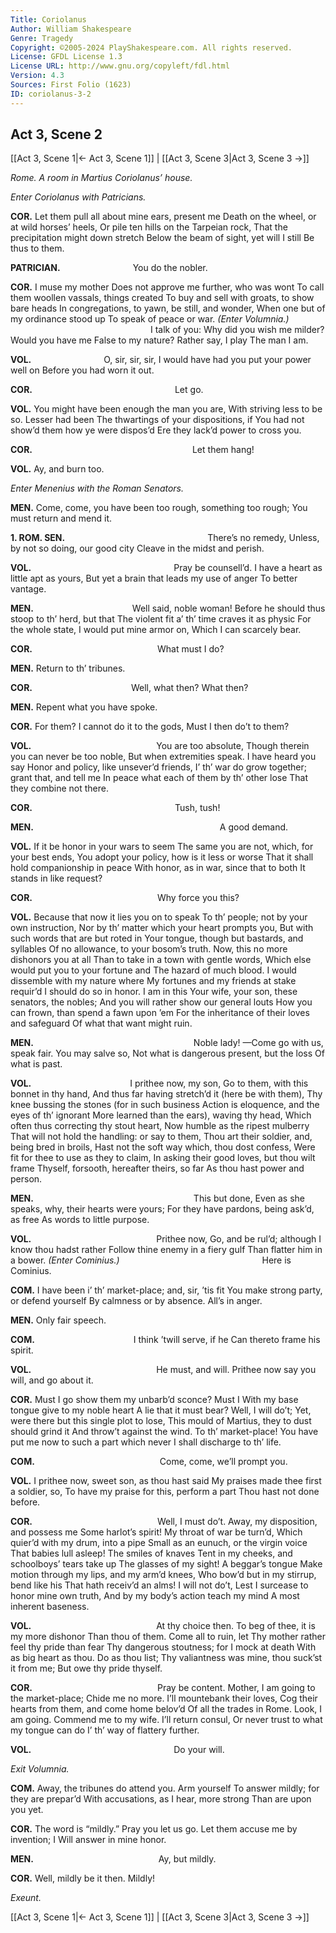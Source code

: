 ```yaml
---
Title: Coriolanus
Author: William Shakespeare
Genre: Tragedy
Copyright: ©2005-2024 PlayShakespeare.com. All rights reserved.
License: GFDL License 1.3
License URL: http://www.gnu.org/copyleft/fdl.html
Version: 4.3
Sources: First Folio (1623)
ID: coriolanus-3-2
---
```


## Act 3, Scene 2
[[Act 3, Scene 1|← Act 3, Scene 1]] | [[Act 3, Scene 3|Act 3, Scene 3 →]]

*Rome. A room in Martius Coriolanus’ house.*

*Enter Coriolanus with Patricians.*

**COR.**
Let them pull all about mine ears, present me
Death on the wheel, or at wild horses’ heels,
Or pile ten hills on the Tarpeian rock,
That the precipitation might down stretch
Below the beam of sight, yet will I still
Be thus to them.

**PATRICIAN.**
        You do the nobler.

**COR.**
I muse my mother
Does not approve me further, who was wont
To call them woollen vassals, things created
To buy and sell with groats, to show bare heads
In congregations, to yawn, be still, and wonder,
When one but of my ordinance stood up
To speak of peace or war.
*(Enter Volumnia.)*
                I talk of you:
Why did you wish me milder? Would you have me
False to my nature? Rather say, I play
The man I am.

**VOL.**
        O, sir, sir, sir,
I would have had you put your power well on
Before you had worn it out.

**COR.**
                Let go.

**VOL.**
You might have been enough the man you are,
With striving less to be so. Lesser had been
The thwartings of your dispositions, if
You had not show’d them how ye were dispos’d
Ere they lack’d power to cross you.

**COR.**
                  Let them hang!

**VOL.**
Ay, and burn too.

*Enter Menenius with the Roman Senators.*

**MEN.**
Come, come, you have been too rough, something too rough;
You must return and mend it.

**1. ROM. SEN.**
                There’s no remedy,
Unless, by not so doing, our good city
Cleave in the midst and perish.

**VOL.**
                Pray be counsell’d.
I have a heart as little apt as yours,
But yet a brain that leads my use of anger
To better vantage.

**MEN.**
           Well said, noble woman!
Before he should thus stoop to th’ herd, but that
The violent fit a’ th’ time craves it as physic
For the whole state, I would put mine armor on,
Which I can scarcely bear.

**COR.**
              What must I do?

**MEN.**
Return to th’ tribunes.

**COR.**
           Well, what then? What then?

**MEN.**
Repent what you have spoke.

**COR.**
For them? I cannot do it to the gods,
Must I then do’t to them?

**VOL.**
              You are too absolute,
Though therein you can never be too noble,
But when extremities speak. I have heard you say
Honor and policy, like unsever’d friends,
I’ th’ war do grow together; grant that, and tell me
In peace what each of them by th’ other lose
That they combine not there.

**COR.**
                Tush, tush!

**MEN.**
                     A good demand.

**VOL.**
If it be honor in your wars to seem
The same you are not, which, for your best ends,
You adopt your policy, how is it less or worse
That it shall hold companionship in peace
With honor, as in war, since that to both
It stands in like request?

**COR.**
              Why force you this?

**VOL.**
Because that now it lies you on to speak
To th’ people; not by your own instruction,
Nor by th’ matter which your heart prompts you,
But with such words that are but roted in
Your tongue, though but bastards, and syllables
Of no allowance, to your bosom’s truth.
Now, this no more dishonors you at all
Than to take in a town with gentle words,
Which else would put you to your fortune and
The hazard of much blood.
I would dissemble with my nature where
My fortunes and my friends at stake requir’d
I should do so in honor. I am in this
Your wife, your son, these senators, the nobles;
And you will rather show our general louts
How you can frown, than spend a fawn upon ’em
For the inheritance of their loves and safeguard
Of what that want might ruin.

**MEN.**
                  Noble lady!
—Come go with us, speak fair. You may salve so,
Not what is dangerous present, but the loss
Of what is past.

**VOL.**
           I prithee now, my son,
Go to them, with this bonnet in thy hand,
And thus far having stretch’d it (here be with them),
Thy knee bussing the stones (for in such business
Action is eloquence, and the eyes of th’ ignorant
More learned than the ears), waving thy head,
Which often thus correcting thy stout heart,
Now humble as the ripest mulberry
That will not hold the handling: or say to them,
Thou art their soldier, and, being bred in broils,
Hast not the soft way which, thou dost confess,
Were fit for thee to use as they to claim,
In asking their good loves, but thou wilt frame
Thyself, forsooth, hereafter theirs, so far
As thou hast power and person.

**MEN.**
                  This but done,
Even as she speaks, why, their hearts were yours;
For they have pardons, being ask’d, as free
As words to little purpose.

**VOL.**
              Prithee now,
Go, and be rul’d; although I know thou hadst rather
Follow thine enemy in a fiery gulf
Than flatter him in a bower.
*(Enter Cominius.)*
                Here is Cominius.

**COM.**
I have been i’ th’ market-place; and, sir, ’tis fit
You make strong party, or defend yourself
By calmness or by absence. All’s in anger.

**MEN.**
Only fair speech.

**COM.**
           I think ’twill serve, if he
Can thereto frame his spirit.

**VOL.**
              He must, and will.
Prithee now say you will, and go about it.

**COR.**
Must I go show them my unbarb’d sconce? Must I
With my base tongue give to my noble heart
A lie that it must bear? Well, I will do’t;
Yet, were there but this single plot to lose,
This mould of Martius, they to dust should grind it
And throw’t against the wind. To th’ market-place!
You have put me now to such a part which never
I shall discharge to th’ life.

**COM.**
              Come, come, we’ll prompt you.

**VOL.**
I prithee now, sweet son, as thou hast said
My praises made thee first a soldier, so,
To have my praise for this, perform a part
Thou hast not done before.

**COR.**
              Well, I must do’t.
Away, my disposition, and possess me
Some harlot’s spirit! My throat of war be turn’d,
Which quier’d with my drum, into a pipe
Small as an eunuch, or the virgin voice
That babies lull asleep! The smiles of knaves
Tent in my cheeks, and schoolboys’ tears take up
The glasses of my sight! A beggar’s tongue
Make motion through my lips, and my arm’d knees,
Who bow’d but in my stirrup, bend like his
That hath receiv’d an alms! I will not do’t,
Lest I surcease to honor mine own truth,
And by my body’s action teach my mind
A most inherent baseness.

**VOL.**
              At thy choice then.
To beg of thee, it is my more dishonor
Than thou of them. Come all to ruin, let
Thy mother rather feel thy pride than fear
Thy dangerous stoutness; for I mock at death
With as big heart as thou. Do as thou list;
Thy valiantness was mine, thou suck’st it from me;
But owe thy pride thyself.

**COR.**
              Pray be content.
Mother, I am going to the market-place;
Chide me no more. I’ll mountebank their loves,
Cog their hearts from them, and come home belov’d
Of all the trades in Rome. Look, I am going.
Commend me to my wife. I’ll return consul,
Or never trust to what my tongue can do
I’ th’ way of flattery further.

**VOL.**
                Do your will.

*Exit Volumnia.*

**COM.**
Away, the tribunes do attend you. Arm yourself
To answer mildly; for they are prepar’d
With accusations, as I hear, more strong
Than are upon you yet.

**COR.**
The word is “mildly.” Pray you let us go.
Let them accuse me by invention; I
Will answer in mine honor.

**MEN.**
              Ay, but mildly.

**COR.**
Well, mildly be it then. Mildly!

*Exeunt.*

[[Act 3, Scene 1|← Act 3, Scene 1]] | [[Act 3, Scene 3|Act 3, Scene 3 →]]